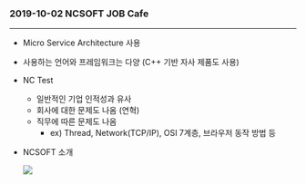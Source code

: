 ### 2019-10-02 NCSOFT JOB Cafe

---

- Micro Service Architecture 사용
- 사용하는 언어와 프레임워크는 다양 (C++ 기반 자사 제품도 사용)
- NC Test
  - 일반적인 기업 인적성과 유사
  - 회사에 대한 문제도 나옴 (연혁)
  - 직무에 따른 문제도 나옴
    - ex) Thread, Network(TCP/IP), OSI 7계층, 브라우저 동작 방법 등

- NCSOFT 소개

  <img src="https://github.com/kim6394/tech-interview-for-developer/blob/master/resources/run%20%ED%99%94%EB%A9%B4.JPG?raw=true">